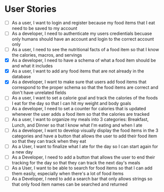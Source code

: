 # User Stories

- [ ] As a user, I want to login and register because my food items that I eat need to be saved to my account
- [ ] As a developer, I need to authenticate my users credientials becuase only humans should have an account and login to the correct account only
- [ ] As a user, I need to see the nutritional facts of a food item so that I know the calories, macros, and servings
- [x] As a developer, I need to have a schema of what a food item should be and what it includes
- [x] As a user, I want to add any food items that are not already in the database
- [x] As a developer, I want to make sure that users add food items that correspond to the proper schema so that the food items are correct and don't have unrelated fields
- [ ] As a user, I want to set a calorie goal and track the calories of the foods I eat for the day so that I can hit my weight and body goals
- [ ] As a developer, I need to set a counter for calories that is updated whenever the user adds a food item so that the calories are tracked
- [ ] As a user, I want to organize my meals into 3 categories: Breakfast, Lunch, and Dinner so that I know what I'm eating and when I ate 
- [ ] As a developer, I want to develop visually display the food items in the 3 categories and have a button that allows the user to add their food item so that they can track when they eat
- [ ] As a User, I want to finalize what I ate for the day so I can start again for a new day
- [ ] As a Developer, I need to add a button that allows the user to end their tracking for the day so that they can track the next day's meals
- [ ] As a User, I want to be able to search for food items so that I can add them easily, especially when there's a lot of food items
- [ ] As a Developer, I need to add a search bar that only allows strings so that only food item names can be searched and returned